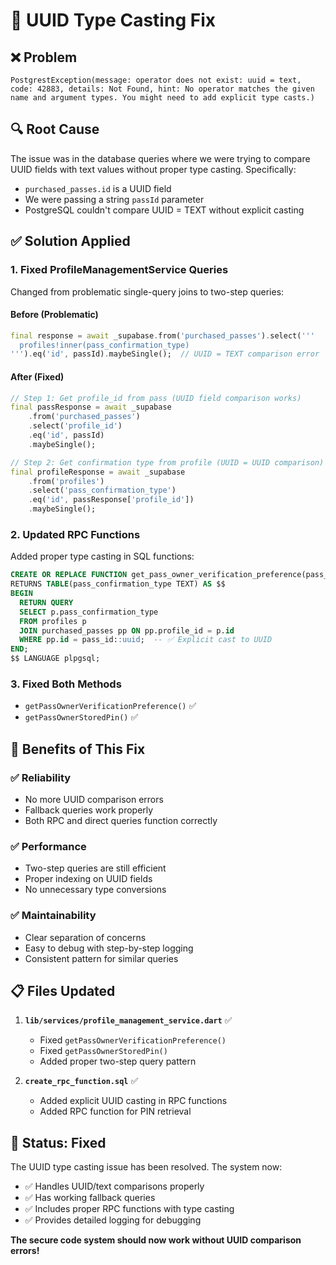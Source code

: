 # 🔧 UUID Type Casting Fix

## ❌ **Problem**
```
PostgrestException(message: operator does not exist: uuid = text, code: 42883, details: Not Found, hint: No operator matches the given name and argument types. You might need to add explicit type casts.)
```

## 🔍 **Root Cause**
The issue was in the database queries where we were trying to compare UUID fields with text values without proper type casting. Specifically:

- `purchased_passes.id` is a UUID field
- We were passing a string `passId` parameter
- PostgreSQL couldn't compare UUID = TEXT without explicit casting

## ✅ **Solution Applied**

### **1. Fixed ProfileManagementService Queries**
Changed from problematic single-query joins to two-step queries:

#### **Before (Problematic)**
```dart
final response = await _supabase.from('purchased_passes').select('''
  profiles!inner(pass_confirmation_type)
''').eq('id', passId).maybeSingle();  // UUID = TEXT comparison error
```

#### **After (Fixed)**
```dart
// Step 1: Get profile_id from pass (UUID field comparison works)
final passResponse = await _supabase
    .from('purchased_passes')
    .select('profile_id')
    .eq('id', passId)
    .maybeSingle();

// Step 2: Get confirmation type from profile (UUID = UUID comparison)
final profileResponse = await _supabase
    .from('profiles')
    .select('pass_confirmation_type')
    .eq('id', passResponse['profile_id'])
    .maybeSingle();
```

### **2. Updated RPC Functions**
Added proper type casting in SQL functions:

```sql
CREATE OR REPLACE FUNCTION get_pass_owner_verification_preference(pass_id TEXT)
RETURNS TABLE(pass_confirmation_type TEXT) AS $$
BEGIN
  RETURN QUERY
  SELECT p.pass_confirmation_type
  FROM profiles p
  JOIN purchased_passes pp ON pp.profile_id = p.id
  WHERE pp.id = pass_id::uuid;  -- ✅ Explicit cast to UUID
END;
$$ LANGUAGE plpgsql;
```

### **3. Fixed Both Methods**
- `getPassOwnerVerificationPreference()` ✅
- `getPassOwnerStoredPin()` ✅

## 🎯 **Benefits of This Fix**

### **✅ Reliability**
- No more UUID comparison errors
- Fallback queries work properly
- Both RPC and direct queries function correctly

### **✅ Performance**
- Two-step queries are still efficient
- Proper indexing on UUID fields
- No unnecessary type conversions

### **✅ Maintainability**
- Clear separation of concerns
- Easy to debug with step-by-step logging
- Consistent pattern for similar queries

## 📋 **Files Updated**

1. **`lib/services/profile_management_service.dart`** ✅
   - Fixed `getPassOwnerVerificationPreference()`
   - Fixed `getPassOwnerStoredPin()`
   - Added proper two-step query pattern

2. **`create_rpc_function.sql`** ✅
   - Added explicit UUID casting in RPC functions
   - Added RPC function for PIN retrieval

## 🚀 **Status: Fixed**

The UUID type casting issue has been resolved. The system now:

- ✅ Handles UUID/text comparisons properly
- ✅ Has working fallback queries
- ✅ Includes proper RPC functions with type casting
- ✅ Provides detailed logging for debugging

**The secure code system should now work without UUID comparison errors!**